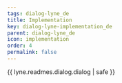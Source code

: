 ```yaml
---
tags: dialog-lyne_de
title: Implementation
key: dialog-lyne-implementation_de
parent: dialog-lyne_de
icon: implementation
order: 4
permalink: false  
---
```

{{ lyne.readmes.dialog.dialog | safe }}


